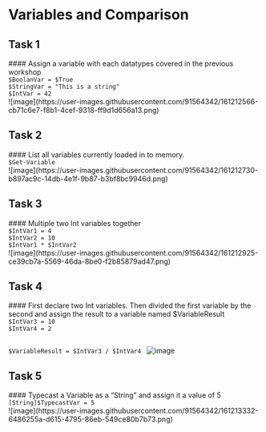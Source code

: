 <h1>Variables and Comparison</h1>
<h2>Task 1</h2>
#### Assign a variable with each datatypes covered in the previous workshop
<code>
$BoolanVar = $True
$StringVar = "This is a string"
$IntVar = 42
</code>
![image](https://user-images.githubusercontent.com/91564342/161212566-cb71c6e7-f8b1-4cef-9318-ff9d1d656a13.png)

<h2>Task 2</h2>
#### List all variables currently loaded in to memory.
<code>
$Get-Variable
</code>
![image](https://user-images.githubusercontent.com/91564342/161212730-b897ac9c-14db-4e1f-9b87-b3bf8bc9946d.png)

<h2>Task 3</h2>
#### Multiple two Int variables together
<code>
$IntVar1 = 4
$IntVar2 = 10
$IntVar1 * $IntVar2
</code>
![image](https://user-images.githubusercontent.com/91564342/161212925-ce39cb7a-5569-46da-8be0-f2b85879ad47.png)

<h2>Task 4</h2>
#### First declare two Int variables. Then divided the first variable by the second and assign the result to a variable named $VariableResult
<code>
$IntVar3 = 10
$IntVar4 = 2

$VariableResult = $IntVar3 / $IntVar4
</code>
![image](https://user-images.githubusercontent.com/91564342/161213211-cda87064-31c1-4690-82ff-2122e8ba7cc4.png)

<h2>Task 5</h2>
#### Typecast a Variable as a “String” and assign it a value of 5
<code>
[String]$TypecastVar = 5
</code>
![image](https://user-images.githubusercontent.com/91564342/161213332-6486255a-d615-4795-86eb-549ce80b7b73.png)
